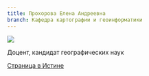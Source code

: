 ```yaml
---
title: Прохорова Елена Андреевна
branch: Кафедра картографии и геоинформатики
---
```


![](~/assets/images/pea.jpg)

Доцент, кандидат географических наук

[Страница в Истине](https://istina.msu.ru/workers/506878)
